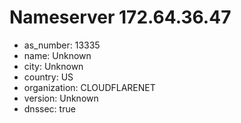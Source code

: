 # Nameserver 172.64.36.47

* as_number: 13335
* name: Unknown
* city: Unknown
* country: US
* organization: CLOUDFLARENET
* version: Unknown
* dnssec: true

